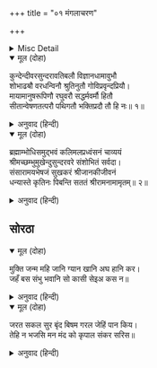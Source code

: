 +++
title = "०१ मंगलाचरण"

+++


<details><summary>Misc Detail</summary>

श्लोक
</details>

<details open><summary>मूल (दोहा)</summary>

कुन्देन्दीवरसुन्दरावतिबलौ विज्ञानधामावुभौ  
शोभाढॺौ वरधन्विनौ श्रुतिनुतौ गोविप्रवृन्दप्रियौ।  
मायामानुषरूपिणौ रघुवरौ सद्धर्मवर्मौ हितौ  
सीतान्वेषणतत्परौ पथिगतौ भक्तिप्रदौ तौ हि नः॥ १॥
</details>

<details><summary>अनुवाद (हिन्दी)</summary>

कंदपुष्प व नील कमल यांच्यासमान सुंदर, गोरे व सावळे, अत्यंत बलवान, सर्वज्ञ, लावण्यसंपन्न, श्रेष्ठ धनुर्धर, वेदांनी स्तुती केलेले, गोब्राह्मणांच्या समुदायाला प्रिय, मायेने मनुष्यरूप धारण केलेले, श्रेष्ठ धर्माच्या संरक्षणासाठी कवचस्वरूप, सर्वांचे हितकारी, श्रीसीतेच्या शोधाला निघालेले पांथस्थ असे रघुकुलशिरोमणी श्रीराम आणि लक्ष्मण हे दोघे बंधू आम्हांला भक्तीच प्रदान करोत.॥ १॥
</details>

<details open><summary>मूल (दोहा)</summary>

ब्रह्माम्भोधिसमुद्भवं कलिमलप्रध्वंसनं चाव्ययं  
श्रीमच्छम्भुमुखेन्दुसुन्दरवरे संशोभितं सर्वदा।  
संसारामयभेषजं सुखकरं श्रीजानकीजीवनं  
धन्यास्ते कृतिनः पिबन्ति सततं श्रीरामनामामृतम्॥ २॥
</details>

<details><summary>अनुवाद (हिन्दी)</summary>

जे वेदरूपी समुद्राचे मंथन केल्याने उत्पन्न झालेले व कलियुगाचे दोष पूर्णपणे नष्ट करणारे, अविनाशी, भगवान श्रीशंभूंच्या सुंदर व श्रेष्ठ मुखरूपी चंद्रामध्ये सदैव शोभणारे, जन्म-मरणरूपी रोगाचे औषध असलेले, सर्वांना सुख देणारे आणि श्रीजानकीजीवन अशा श्रीरामनामरूपी अमृताचे जे निरंतर पान करीत असतात, ते पुण्यात्मे धन्य होत.॥ २॥
</details>

## सोरठा


<details open><summary>मूल (दोहा)</summary>

मुक्ति जन्म महि जानि ग्यान खानि अघ हानि कर।  
जहँ बस संभु भवानि सो कासी सेइअ कस न॥
</details>

<details><summary>अनुवाद (हिन्दी)</summary>

जेथे श्रीशिवपार्वती राहातात, त्या काशीला मुक्तीचे माहेर, ज्ञानाची खाण आणि पापांचा नाश करणारी मानून तिचे सेवन का करू नये?
</details>

<details open><summary>मूल (दोहा)</summary>

जरत सकल सुर बृंद बिषम गरल जेहिं पान किय।  
तेहि न भजसि मन मंद को कृपाल संकर सरिस॥
</details>

<details><summary>अनुवाद (हिन्दी)</summary>

ज्या भीषण हलाहल विषाने सर्व देव होरपळू लागले होते, ते स्वतः प्राशन करणाऱ्या श्रीशंकरांना, हे मना, तू का भजत नाहीस? त्यांच्यासारखा दयाळू दुसरा कोण आहे?
</details>
